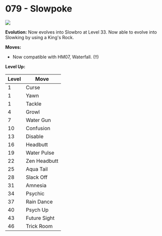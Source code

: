 # 079 - Slowpoke
![][079]

**Evolution:**
Now evolves into Slowbro at Level 33.
Now able to evolve into Slowking by using a King's Rock.

**Moves:**

 - Now compatible with HM07, Waterfall. (!!)

**Level Up:**

Level | Move
---   | ---
  1   | Curse
  1   | Yawn
  1   | Tackle
  4   | Growl
  7   | Water Gun
 10   | Confusion
 13   | Disable
 16   | Headbutt
 19   | Water Pulse
 22   | Zen Headbutt
 25   | Aqua Tail
 28   | Slack Off
 31   | Amnesia
 34   | Psychic
 37   | Rain Dance
 40   | Psych Up
 43   | Future Sight
 46   | Trick Room



[079]: /img/pokemon/079.png
